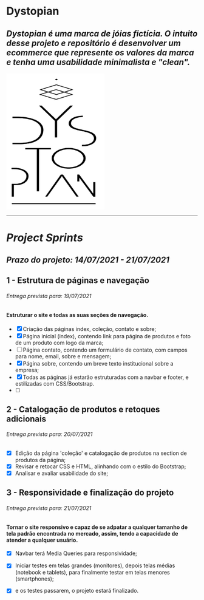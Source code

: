 # Dystopian 

## _Dystopian é uma marca de jóias fictícia. O intuito desse projeto e repositório é desenvolver um ecommerce que represente os valores da marca e tenha uma usabilidade minimalista e "clean"._



<img src="logo04.jpg" alt="Alt text" style="zoom:35%;" />

<hr>

# *Project Sprints*

## _Prazo do projeto: 14/07/2021 - 21/07/2021_

## 1 - Estrutura de páginas e navegação

###### *Entrega prevista para: 19/07/2021*

#### Estruturar o site e todas as suas seções de navegação.

- [x] Criação das páginas index, coleção, contato e sobre;
- [x] Página inicial (index), contendo link para página de produtos e foto de um produto com logo da marca;
- [ ] Página contato, contendo um formulário de contato, com campos para nome, email, sobre e mensagem;
- [x] Página sobre, contendo um breve texto institucional sobre a empresa;
- [x] Todas as páginas já estarão estruturadas com a navbar e footer, e estilizadas com CSS/Bootstrap.
- [ ] 

## 2 - Catalogação de produtos e retoques adicionais

###### *Entrega prevista para: 20/07/2021*

- [x] Edição da página 'coleção' e catalogação de produtos na section de produtos da página;
- [x] Revisar e retocar CSS e HTML, alinhando com o estilo do Bootstrap;
- [x] Analisar e avaliar usabilidade do site;

##  3 - Responsividade e finalização do projeto

###### *Entrega prevista para: 21/07/2021*

#### Tornar o site responsivo e capaz de se adpatar a qualquer tamanho de tela padrão encontrada no mercado, assim, tendo a capacidade de atender a qualquer usuário.

- [x] Navbar terá Media Queries para responsividade;
- [x] Iniciar testes em telas grandes (monitores), depois telas médias (notebook e tablets), para finalmente testar em telas menores (smartphones);
- [x] e os testes passarem, o projeto estará finalizado.







